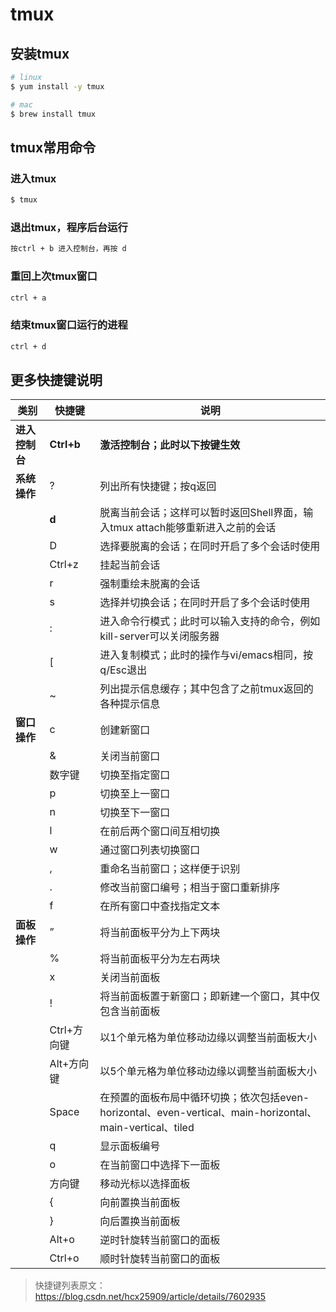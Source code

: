 # tmux

## 安装tmux

```bash
# linux
$ yum install -y tmux

# mac
$ brew install tmux
```

## tmux常用命令

### 进入tmux

```bash
$ tmux
```

### 退出tmux，程序后台运行

```bash
按ctrl + b 进入控制台，再按 d
```

### 重回上次tmux窗口

```bash
ctrl + a
```

### 结束tmux窗口运行的进程

```bash
ctrl + d
```

## 更多快捷键说明

| 类别           | 快捷键      | 说明                                                         |
| -------------- | ----------- | ------------------------------------------------------------ |
| **进入控制台** | **Ctrl+b**  | **激活控制台；此时以下按键生效**                             |
| **系统操作**   | ?           | 列出所有快捷键；按q返回                                      |
|                | **d**       | 脱离当前会话；这样可以暂时返回Shell界面，输入tmux attach能够重新进入之前的会话 |
|                | D           | 选择要脱离的会话；在同时开启了多个会话时使用                 |
|                | Ctrl+z      | 挂起当前会话                                                 |
|                | r           | 强制重绘未脱离的会话                                         |
|                | s           | 选择并切换会话；在同时开启了多个会话时使用                   |
|                | :           | 进入命令行模式；此时可以输入支持的命令，例如kill-server可以关闭服务器 |
|                | [           | 进入复制模式；此时的操作与vi/emacs相同，按q/Esc退出          |
|                | ~           | 列出提示信息缓存；其中包含了之前tmux返回的各种提示信息       |
| **窗口操作**   | c           | 创建新窗口                                                   |
|                | &           | 关闭当前窗口                                                 |
|                | 数字键      | 切换至指定窗口                                               |
|                | p           | 切换至上一窗口                                               |
|                | n           | 切换至下一窗口                                               |
|                | l           | 在前后两个窗口间互相切换                                     |
|                | w           | 通过窗口列表切换窗口                                         |
|                | ,           | 重命名当前窗口；这样便于识别                                 |
|                | .           | 修改当前窗口编号；相当于窗口重新排序                         |
|                | f           | 在所有窗口中查找指定文本                                     |
| **面板操作**   | ”           | 将当前面板平分为上下两块                                     |
|                | %           | 将当前面板平分为左右两块                                     |
|                | x           | 关闭当前面板                                                 |
|                | !           | 将当前面板置于新窗口；即新建一个窗口，其中仅包含当前面板     |
|                | Ctrl+方向键 | 以1个单元格为单位移动边缘以调整当前面板大小                  |
|                | Alt+方向键  | 以5个单元格为单位移动边缘以调整当前面板大小                  |
|                | Space       | 在预置的面板布局中循环切换；依次包括even-horizontal、even-vertical、main-horizontal、main-vertical、tiled |
|                | q           | 显示面板编号                                                 |
|                | o           | 在当前窗口中选择下一面板                                     |
|                | 方向键      | 移动光标以选择面板                                           |
|                | {           | 向前置换当前面板                                             |
|                | }           | 向后置换当前面板                                             |
|                | Alt+o       | 逆时针旋转当前窗口的面板                                     |
|                | Ctrl+o      | 顺时针旋转当前窗口的面板                                     |

> 快捷键列表原文：https://blog.csdn.net/hcx25909/article/details/7602935

